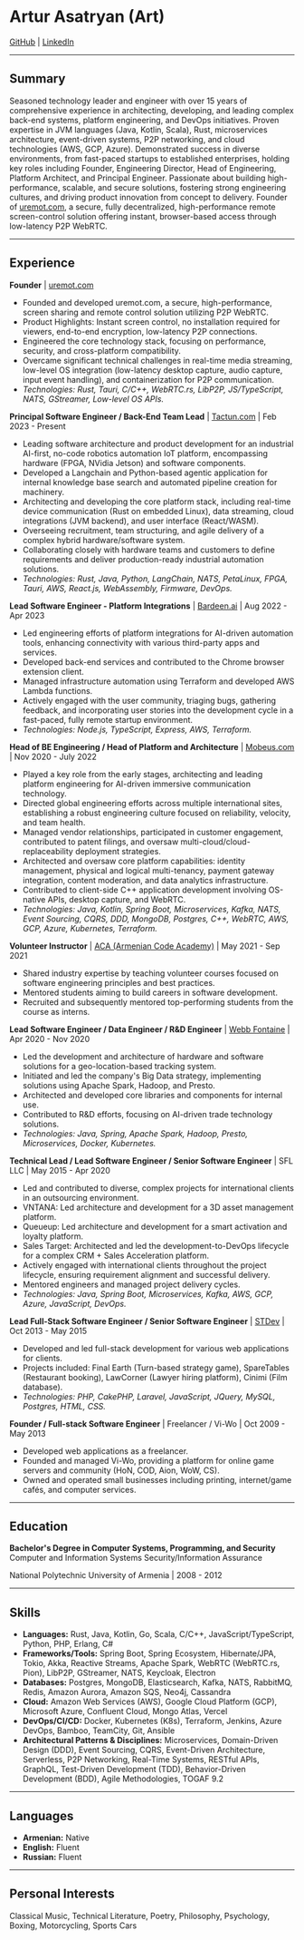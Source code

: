 # Artur Asatryan (Art)

[GitHub](https://github.com/Biacode) | [LinkedIn](https://www.linkedin.com/in/arthur-asatryan/)

---

## Summary

Seasoned technology leader and engineer with over 15 years of comprehensive experience in architecting, developing, and leading complex back-end systems, platform engineering, and DevOps initiatives. Proven expertise in JVM languages (Java, Kotlin, Scala), Rust, microservices architecture, event-driven systems, P2P networking, and cloud technologies (AWS, GCP, Azure). Demonstrated success in diverse environments, from fast-paced startups to established enterprises, holding key roles including Founder, Engineering Director, Head of Engineering, Platform Architect, and Principal Engineer. Passionate about building high-performance, scalable, and secure solutions, fostering strong engineering cultures, and driving product innovation from concept to delivery. Founder of [uremot.com](https://uremot.com), a secure, fully decentralized, high-performance remote screen-control solution offering instant, browser-based access through low-latency P2P WebRTC.

---

## Experience

**Founder** | [uremot.com](https://uremot.com)
* Founded and developed uremot.com, a secure, high-performance, screen sharing and remote control solution utilizing P2P WebRTC.
* Product Highlights: Instant screen control, no installation required for viewers, end-to-end encryption, low-latency P2P connections.
* Engineered the core technology stack, focusing on performance, security, and cross-platform compatibility.
* Overcame significant technical challenges in real-time media streaming, low-level OS integration (low-latency desktop capture, audio capture, input event handling), and containerization for P2P communication.
* *Technologies: Rust, Tauri, C/C++, WebRTC.rs, LibP2P, JS/TypeScript, NATS, GStreamer, Low-level OS APIs.*

**Principal Software Engineer / Back-End Team Lead** | [Tactun.com](https://tactun.com) | Feb 2023 - Present
* Leading software architecture and product development for an industrial AI-first, no-code robotics automation IoT platform, encompassing hardware (FPGA, NVidia Jetson) and software components.
* Developed a Langchain and Python-based agentic application for internal knowledge base search and automated pipeline creation for machinery.
* Architecting and developing the core platform stack, including real-time device communication (Rust on embedded Linux), data streaming, cloud integrations (JVM backend), and user interface (React/WASM).
* Overseeing recruitment, team structuring, and agile delivery of a complex hybrid hardware/software system.
* Collaborating closely with hardware teams and customers to define requirements and deliver production-ready industrial automation solutions.
* *Technologies: Rust, Java, Python, LangChain, NATS, PetaLinux, FPGA, Tauri, AWS, React.js, WebAssembly, Firmware, DevOps.*

**Lead Software Engineer - Platform Integrations** | [Bardeen.ai](https://bardeen.ai) | Aug 2022 - Apr 2023
* Led engineering efforts of platform integrations for AI-driven automation tools, enhancing connectivity with various third-party apps and services.
* Developed back-end services and contributed to the Chrome browser extension client.
* Managed infrastructure automation using Terraform and developed AWS Lambda functions.
* Actively engaged with the user community, triaging bugs, gathering feedback, and incorporating user stories into the development cycle in a fast-paced, fully remote startup environment.
* *Technologies: Node.js, TypeScript, Express, AWS, Terraform.*

**Head of BE Engineering / Head of Platform and Architecture** | [Mobeus.com](https://mobeus.com) | Nov 2020 - July 2022
* Played a key role from the early stages, architecting and leading platform engineering for AI-driven immersive communication technology.
* Directed global engineering efforts across multiple international sites, establishing a robust engineering culture focused on reliability, velocity, and team health.
* Managed vendor relationships, participated in customer engagement, contributed to patent filings, and oversaw multi-cloud/cloud-replaceability deployment strategies.
* Architected and oversaw core platform capabilities: identity management, physical and logical multi-tenancy, payment gateway integration, content moderation, and data analytics infrastructure.
* Contributed to client-side C++ application development involving OS-native APIs, desktop capture, and WebRTC.
* *Technologies: Java, Kotlin, Spring Boot, Microservices, Kafka, NATS, Event Sourcing, CQRS, DDD, MongoDB, Postgres, C++, WebRTC, AWS, GCP, Azure, Kubernetes, Terraform.*

**Volunteer Instructor** | [ACA (Armenian Code Academy)](https://aca.am) | May 2021 - Sep 2021
* Shared industry expertise by teaching volunteer courses focused on software engineering principles and best practices.
* Mentored students aiming to build careers in software development.
* Recruited and subsequently mentored top-performing students from the course as interns.

**Lead Software Engineer / Data Engineer / R&D Engineer** | [Webb Fontaine](https://webbfontaine.com) | Apr 2020 - Nov 2020
* Led the development and architecture of hardware and software solutions for a geo-location-based tracking system.
* Initiated and led the company's Big Data strategy, implementing solutions using Apache Spark, Hadoop, and Presto.
* Architected and developed core libraries and components for internal use.
* Contributed to R&D efforts, focusing on AI-driven trade technology solutions.
* *Technologies: Java, Spring, Apache Spark, Hadoop, Presto, Microservices, Docker, Kubernetes.*

**Technical Lead / Lead Software Engineer / Senior Software Engineer** | SFL LLC | May 2015 - Apr 2020
* Led and contributed to diverse, complex projects for international clients in an outsourcing environment.
* VNTANA: Led architecture and development for a 3D asset management platform.
* Queueup: Led architecture and development for a smart activation and loyalty platform.
* Sales Target: Architected and led the development-to-DevOps lifecycle for a complex CRM + Sales Acceleration platform.
* Actively engaged with international clients throughout the project lifecycle, ensuring requirement alignment and successful delivery.
* Mentored engineers and managed project delivery cycles.
* *Technologies: Java, Spring Boot, Microservices, Kafka, AWS, GCP, Azure, JavaScript, DevOps.*

**Lead Full-Stack Software Engineer / Senior Software Engineer** | [STDev](https://st-dev.com/) | Oct 2013 - May 2015
* Developed and led full-stack development for various web applications for clients.
* Projects included: Final Earth (Turn-based strategy game), SpareTables (Restaurant booking), LawCorner (Lawyer hiring platform), Cinimi (Film database).
* *Technologies: PHP, CakePHP, Laravel, JavaScript, JQuery, MySQL, Postgres, HTML, CSS.*

**Founder / Full-stack Software Engineer** | Freelancer / Vi-Wo | Oct 2009 - May 2013
* Developed web applications as a freelancer.
* Founded and managed Vi-Wo, providing a platform for online game servers and community (HoN, COD, Aion, WoW, CS).
* Owned and operated small businesses including printing, internet/game cafés, and computer services.

---

## Education

**Bachelor's Degree in Computer Systems, Programming, and Security** Computer and Information Systems Security/Information Assurance

National Polytechnic University of Armenia | 2008 - 2012

---

## Skills

*   **Languages:** Rust, Java, Kotlin, Go, Scala, C/C++, JavaScript/TypeScript, Python, PHP, Erlang, C#
*   **Frameworks/Tools:** Spring Boot, Spring Ecosystem, Hibernate/JPA, Tokio, Akka, Reactive Streams, Apache Spark, WebRTC (WebRTC.rs, Pion), LibP2P, GStreamer, NATS, Keycloak, Electron
*   **Databases:** Postgres, MongoDB, Elasticsearch, Kafka, NATS, RabbitMQ, Redis, Amazon Aurora, Amazon SQS, Neo4j, Cassandra
*   **Cloud:** Amazon Web Services (AWS), Google Cloud Platform (GCP), Microsoft Azure, Confluent Cloud, Mongo Atlas, Vercel
*   **DevOps/CI/CD:** Docker, Kubernetes (K8s), Terraform, Jenkins, Azure DevOps, Bamboo, TeamCity, Git, Ansible
*   **Architectural Patterns & Disciplines:** Microservices, Domain-Driven Design (DDD), Event Sourcing, CQRS, Event-Driven Architecture, Serverless, P2P Networking, Real-Time Systems, RESTful APIs, GraphQL, Test-Driven Development (TDD), Behavior-Driven Development (BDD), Agile Methodologies, TOGAF 9.2

---

## Languages

*   **Armenian:** Native
*   **English:** Fluent
*   **Russian:** Fluent

---

## Personal Interests

Classical Music, Technical Literature, Poetry, Philosophy, Psychology, Boxing, Motorcycling, Sports Cars
